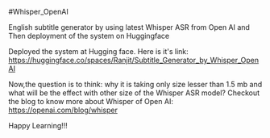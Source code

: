 #Whisper_OpenAI

English subtitle generator by using latest Whisper ASR from Open AI and Then deployment of the system on Huggingface

Deployed the system at Hugging face. Here is it's link: https://huggingface.co/spaces/Ranjit/Subtitle_Generator_by_Whisper_OpenAI

Now,the question is to think: why it is taking only size lesser than 1.5 mb and what will be the effect with other size of the Whisper ASR model? Checkout the blog to know more about Whisper of Open AI: https://openai.com/blog/whisper

Happy Learning!!!
